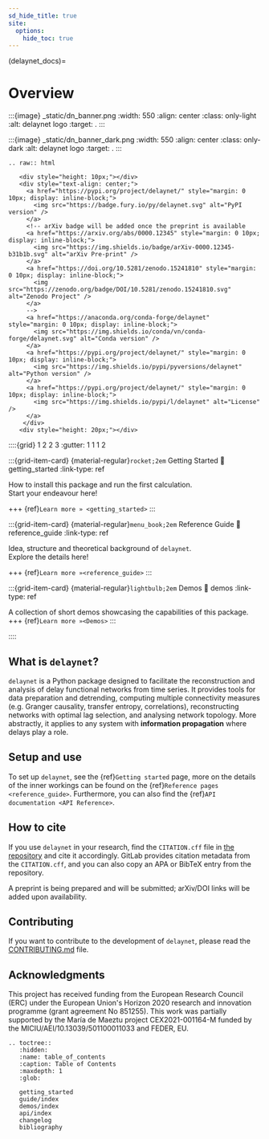 ```yaml
---
sd_hide_title: true
site:
  options:
    hide_toc: true
---
```


(delaynet_docs)=

# Overview

:::{image} _static/dn_banner.png
:width: 550
:align: center
:class: only-light
:alt: delaynet logo
:target: .
:::

:::{image} _static/dn_banner_dark.png
:width: 550
:align: center
:class: only-dark
:alt: delaynet logo
:target: .
:::

```{eval-rst}
.. raw:: html

   <div style="height: 10px;"></div>
   <div style="text-align: center;">
     <a href="https://pypi.org/project/delaynet/" style="margin: 0 10px; display: inline-block;">
       <img src="https://badge.fury.io/py/delaynet.svg" alt="PyPI version" />
     </a>
     <!-- arXiv badge will be added once the preprint is available
     <a href="https://arxiv.org/abs/0000.12345" style="margin: 0 10px; display: inline-block;">
       <img src="https://img.shields.io/badge/arXiv-0000.12345-b31b1b.svg" alt="arXiv Pre-print" />
     </a>
     <a href="https://doi.org/10.5281/zenodo.15241810" style="margin: 0 10px; display: inline-block;">
       <img src="https://zenodo.org/badge/DOI/10.5281/zenodo.15241810.svg" alt="Zenodo Project" />
     </a>
     -->
     <a href="https://anaconda.org/conda-forge/delaynet" style="margin: 0 10px; display: inline-block;">
       <img src="https://img.shields.io/conda/vn/conda-forge/delaynet.svg" alt="Conda version" />
     </a>
     <a href="https://pypi.org/project/delaynet/" style="margin: 0 10px; display: inline-block;">
       <img src="https://img.shields.io/pypi/pyversions/delaynet" alt="Python version" />
     </a>
     <a href="https://pypi.org/project/delaynet/" style="margin: 0 10px; display: inline-block;">
       <img src="https://img.shields.io/pypi/l/delaynet" alt="License" />
     </a>
    </div>
   <div style="height: 20px;"></div>

```

::::{grid} 1 2 2 3
:gutter: 1 1 1 2

:::{grid-item-card} {material-regular}`rocket;2em` Getting Started
:link: getting_started
:link-type: ref

How to install this package and run the first calculation.\
Start your endeavour here!

+++
{ref}`Learn more » <getting_started>`
:::

:::{grid-item-card} {material-regular}`menu_book;2em` Reference Guide
:link: reference_guide
:link-type: ref

Idea, structure and theoretical background of `delaynet`.\
Explore the details here!

+++
{ref}`Learn more »<reference_guide>`
:::

:::{grid-item-card} {material-regular}`lightbulb;2em` Demos
:link: demos
:link-type: ref

A collection of short demos showcasing the capabilities of this package.
+++
{ref}`Learn more »<Demos>`
:::

::::

## What is `delaynet`?

`delaynet` is a Python package designed to facilitate the reconstruction and analysis of
delay functional networks from time series. It provides tools for data preparation and
detrending, computing multiple connectivity measures (e.g. Granger causality, transfer
entropy, correlations), reconstructing networks with optimal lag selection, and
analysing network topology.
More abstractly, it applies to any system with **information propagation** where delays
play a role.

## Setup and use

To set up `delaynet`, see the {ref}`Getting started` page, more on
the details of the inner workings can be found on the
{ref}`Reference pages <reference_guide>`.
Furthermore, you can also find the {ref}`API documentation <API Reference>`.

## How to cite

If you use `delaynet` in your research, find the `CITATION.cff` file
in [the repository](https://github.com/cbueth/delaynet) and cite it
accordingly.
GitLab provides citation metadata from the `CITATION.cff`, and you can also copy an APA
or BibTeX entry from the repository.

A preprint is being prepared and will be submitted; arXiv/DOI links will be added upon
availability.

## Contributing

If you want to contribute to the development of `delaynet`, please read the
[CONTRIBUTING.md](https://github.com/cbueth/delaynet/-/blob/main/CONTRIBUTING.md)
file.

## Acknowledgments

This project has received funding from the European Research Council (ERC) under the
European Union's Horizon 2020 research and innovation programme (grant agreement No
851255).
This work was partially supported by the María de Maeztu project CEX2021-001164-M funded
by the MICIU/AEI/10.13039/501100011033 and FEDER, EU.

```{eval-rst}
.. toctree::
   :hidden:
   :name: table_of_contents
   :caption: Table of Contents
   :maxdepth: 1
   :glob:

   getting_started
   guide/index
   demos/index
   api/index
   changelog
   bibliography
```
